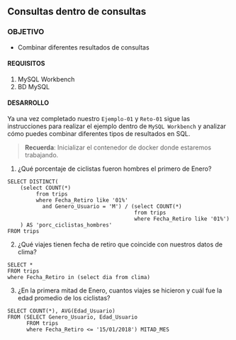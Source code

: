 ## Consultas dentro de consultas

### OBJETIVO 
 - Combinar diferentes resultados de consultas

#### REQUISITOS 
1. MySQL Workbench
2. BD MySQL

#### DESARROLLO

Ya una vez completado nuestro `Ejemplo-01` y `Reto-01` sigue las instrucciones para realizar el ejemplo dentro de `MySQL Workbench` y analizar cómo puedes combinar diferentes tipos de resultados en SQL.

> **Recuerda**: Inicializar el contenedor de docker donde estaremos trabajando.  

1. ¿Qué porcentaje de ciclistas fueron hombres el primero de Enero?
```
SELECT DISTINCT(
    (select COUNT(*)
         from trips
         where Fecha_Retiro like '01%'
           and Genero_Usuario = 'M') / (select COUNT(*)
                                        from trips
                                        where Fecha_Retiro like '01%')
    ) AS 'porc_ciclistas_hombres'
FROM trips
```
2. ¿Qué viajes tienen fecha de retiro que coincide con nuestros datos de clima?
```
SELECT *
FROM trips
where Fecha_Retiro in (select dia from clima)
```
3. ¿En la primera mitad de Enero, cuantos viajes se hicieron y cuál fue la edad promedio de los ciclistas?
```
SELECT COUNT(*), AVG(Edad_Usuario)
FROM (SELECT Genero_Usuario, Edad_Usuario
      FROM trips
      where Fecha_Retiro <= '15/01/2018') MITAD_MES
```



